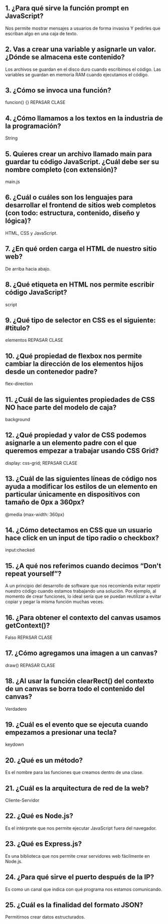 ## 1. ¿Para qué sirve la función prompt en JavaScript?
Nos permite mostrar mensajes a usuarios de forma invasiva Y pedirles que escriban algo en una caja de texto.

## 2. Vas a crear una variable y asignarle un valor. ¿Dónde se almacena este contenido?
Los archivos se guardan en el disco duro cuando escribimos el código. Las variables se guardan en memoria RAM cuando ejecutamos el código.

## 3. ¿Cómo se invoca una función?
funcion() {}
REPASAR CLASE

## 4. ¿Cómo llamamos a los textos en la industria de la programación?
String

## 5. Quieres crear un archivo llamado main para guardar tu código JavaScript. ¿Cuál debe ser su nombre completo (con extensión)?
main.js

## 6. ¿Cuál o cuáles son los lenguajes para desarrollar el frontend de sitios web completos (con todo: estructura, contenido, diseño y lógica)?
HTML, CSS y JavaScript.

## 7. ¿En qué orden carga el HTML de nuestro sitio web?
De arriba hacia abajo.

## 8. ¿Qué etiqueta en HTML nos permite escribir código JavaScript?
script

## 9. ¿Qué tipo de selector en CSS es el siguiente: #titulo?
elementos
REPASAR CLASE

## 10. ¿Qué propiedad de flexbox nos permite cambiar la dirección de los elementos hijos desde un contenedor padre?
flex-direction

## 11. ¿Cuál de las siguientes propiedades de CSS NO hace parte del modelo de caja?
background

## 12. ¿Qué propiedad y valor de CSS podemos asignarle a un elemento padre con el que queremos empezar a trabajar usando CSS Grid?
display: css-grid;
REPASAR CLASE

## 13. ¿Cuál de las siguientes líneas de código nos ayuda a modificar los estilos de un elemento en particular únicamente en dispositivos con tamaño de 0px a 360px?
@media (max-width: 360px)

## 14. ¿Cómo detectamos en CSS que un usuario hace click en un input de tipo radio o checkbox?
input:checked

## 15. ¿A qué nos referimos cuando decimos “Don't repeat yourself”?
A un principio del desarrollo de software que nos recomienda evitar repetir nuestro código cuando estamos trabajando una solución. Por ejemplo, al momento de crear funciones, lo ideal sería que se puedan reutilizar a evitar copiar y pegar la misma función muchas veces.

## 16. ¿Para obtener el contexto del canvas usamos getContext()?
Falso
REPASAR CLASE

## 17. ¿Cómo agregamos una imagen a un canvas?
draw()
REPASAR CLASE

## 18. ¿Al usar la función clearRect() del contexto de un canvas se borra todo el contenido del canvas?
Verdadero

## 19. ¿Cuál es el evento que se ejecuta cuando empezamos a presionar una tecla?
keydown

## 20. ¿Qué es un método?
Es el nombre para las funciones que creamos dentro de una clase.

## 21. ¿Cuál es la arquitectura de red de la web?
Cliente-Servidor

## 22. ¿Qué es Node.js?
Es el intérprete que nos permite ejecutar JavaScript fuera del navegador.

## 23. ¿Qué es Express.js?
Es una biblioteca que nos permite crear servidores web fácilmente en Node.js.

## 24. ¿Para qué sirve el puerto después de la IP?
Es como un canal que indica con qué programa nos estamos comunicando.

## 25. ¿Cuál es la finalidad del formato JSON?
Permitirnos crear datos estructurados.
